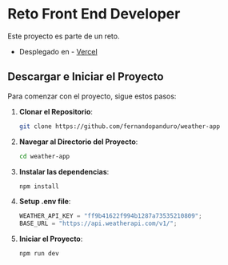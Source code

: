 # Reto Front End Developer

Este proyecto es parte de un reto.

- Desplegado en - [Vercel](https://weather-app-iota-blush.vercel.app/)

## Descargar e Iniciar el Proyecto

Para comenzar con el proyecto, sigue estos pasos:

1. **Clonar el Repositorio**:

   ```bash
   git clone https://github.com/fernandopanduro/weather-app

   ```

2. **Navegar al Directorio del Proyecto**:

   ```bash
   cd weather-app

   ```

3. **Instalar las dependencias**:

   ```bash
   npm install

   ```

4. **Setup .env file**:

   ```js
   WEATHER_API_KEY = "ff9b41622f994b1287a73535210809";
   BASE_URL = "https://api.weatherapi.com/v1/";
   ```

5. **Iniciar el Proyecto**:
   ```bash
   npm run dev
   ```
